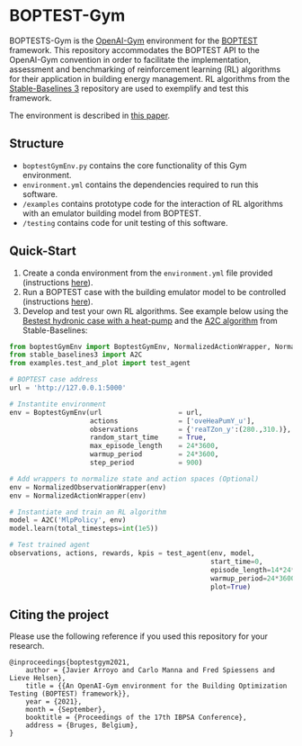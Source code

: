 # BOPTEST-Gym

BOPTESTS-Gym is the [OpenAI-Gym](https://gym.openai.com/) environment for the [BOPTEST](https://github.com/ibpsa/project1-boptest) framework. This repository accommodates the BOPTEST API to the OpenAI-Gym convention in order to facilitate the implementation, assessment and benchmarking of reinforcement learning (RL) algorithms for their application in building energy management. RL algorithms from the [Stable-Baselines 3](https://github.com/DLR-RM/stable-baselines3) repository are used to exemplify and test this framework. 

The environment is described in [this paper](https://www.researchgate.net/publication/354386346_An_OpenAI-Gym_environment_for_the_Building_Optimization_Testing_BOPTEST_framework). 

## Structure
- `boptestGymEnv.py` contains the core functionality of this Gym environment.
- `environment.yml` contains the dependencies required to run this software. 
- `/examples` contains prototype code for the interaction of RL algorithms with an emulator building model from BOPTEST. 
- `/testing` contains code for unit testing of this software. 

## Quick-Start
1) Create a conda environment from the `environment.yml` file provided (instructions [here](https://docs.conda.io/projects/conda/en/latest/user-guide/tasks/manage-environments.html#creating-an-environment-from-an-environment-yml-file)). 
2) Run a BOPTEST case with the building emulator model to be controlled (instructions [here](https://github.com/ibpsa/project1-boptest/blob/master/README.md)).  
3) Develop and test your own RL algorithms. See example below using the [Bestest hydronic case with a heat-pump](https://github.com/ibpsa/project1-boptest/tree/master/testcases/bestest_hydronic_heat_pump) and the [A2C algorithm](https://stable-baselines.readthedocs.io/en/master/modules/a2c.html) from Stable-Baselines: 

```python
from boptestGymEnv import BoptestGymEnv, NormalizedActionWrapper, NormalizedObservationWrapper
from stable_baselines3 import A2C
from examples.test_and_plot import test_agent

# BOPTEST case address
url = 'http://127.0.0.1:5000'

# Instantite environment
env = BoptestGymEnv(url                   = url,
                    actions               = ['oveHeaPumY_u'],
                    observations          = {'reaTZon_y':(280.,310.)}, 
                    random_start_time     = True,
                    max_episode_length    = 24*3600,
                    warmup_period         = 24*3600,
                    step_period           = 900)

# Add wrappers to normalize state and action spaces (Optional)
env = NormalizedObservationWrapper(env)
env = NormalizedActionWrapper(env)  

# Instantiate and train an RL algorithm
model = A2C('MlpPolicy', env)
model.learn(total_timesteps=int(1e5))

# Test trained agent
observations, actions, rewards, kpis = test_agent(env, model, 
                                                  start_time=0, 
                                                  episode_length=14*24*3600,
                                                  warmup_period=24*3600,
                                                  plot=True)

```

## Citing the project

Please use the following reference if you used this repository for your research.

```
@inproceedings{boptestgym2021,
	author = {Javier Arroyo and Carlo Manna and Fred Spiessens and Lieve Helsen},
	title = {{An OpenAI-Gym environment for the Building Optimization Testing (BOPTEST) framework}},
	year = {2021},
	month = {September},
	booktitle = {Proceedings of the 17th IBPSA Conference},
	address = {Bruges, Belgium},
}

```



